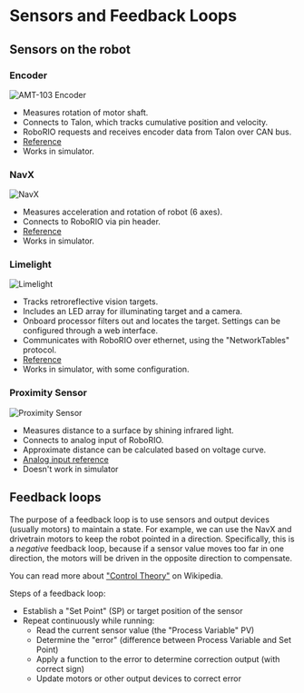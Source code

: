 # Sensors and Feedback Loops

## Sensors on the robot

### Encoder

![AMT-103 Encoder](https://media.digikey.com/photos/CUI%20Photos/AMT103-V.jpg)

- Measures rotation of motor shaft.
- Connects to Talon, which tracks cumulative position and velocity.
- RoboRIO requests and receives encoder data from Talon over CAN bus.
- [Reference](../reference/#using-encoders)
- Works in simulator.

### NavX

![NavX](http://www.kauailabs.com/store/image/data/navx_mxp_boardphoto_top_annotated.jpg)

- Measures acceleration and rotation of robot (6 axes).
- Connects to RoboRIO via pin header.
- [Reference](../reference/#ahrs)
- Works in simulator.

### Limelight

![Limelight](https://cdn.shopify.com/s/files/1/2478/0822/files/Front_720x.jpg?v=1512551879)

- Tracks retroreflective vision targets.
- Includes an LED array for illuminating target and a camera.
- Onboard processor filters out and locates the target. Settings can be configured through a web interface.
- Communicates with RoboRIO over ethernet, using the "NetworkTables" protocol.
- [Reference](../reference/#vision)
- Works in simulator, with some configuration.

### Proximity Sensor

![Proximity Sensor](https://upload.wikimedia.org/wikipedia/commons/2/27/Sharp_GP2Y0A21YK_IR_proximity_sensor_cropped.jpg)

- Measures distance to a surface by shining infrared light.
- Connects to analog input of RoboRIO.
- Approximate distance can be calculated based on voltage curve.
- [Analog input reference](../reference/#roborio-io)
- Doesn't work in simulator

## Feedback loops

The purpose of a feedback loop is to use sensors and output devices (usually motors) to maintain a state. For example, we can use the NavX and drivetrain motors to keep the robot pointed in a direction. Specifically, this is a *negative* feedback loop, because if a sensor value moves too far in one direction, the motors will be driven in the opposite direction to compensate.

You can read more about ["Control Theory"](https://en.wikipedia.org/wiki/Control_theory) on Wikipedia.

Steps of a feedback loop:

- Establish a "Set Point" (SP) or target position of the sensor
- Repeat continuously while running:
    - Read the current sensor value (the "Process Variable" PV)
    - Determine the "error" (difference between Process Variable and Set Point)
    - Apply a function to the error to determine correction output (with correct sign)
    - Update motors or other output devices to correct error
